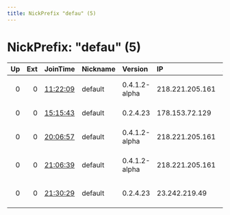 ```yaml
---
title: NickPrefix "defau" (5)
---
```


# NickPrefix: "defau" (5)

|   Up |   Ext | JoinTime                                                                                            | Nickname   | Version       | IP              | AS                               | CC   |   ORp |   Dirp | OS      | Contact   |   eFamMembers |
|-----:|------:|:----------------------------------------------------------------------------------------------------|:-----------|:--------------|:----------------|:---------------------------------|:-----|------:|-------:|:--------|:----------|--------------:|
|    0 |     0 | [11:22:09](https://metrics.torproject.org/rs.html#details/32DF0FD5A55724427168AAD910497BCC956D4C0F) | default    | 0.4.1.2-alpha | 218.221.205.161 | So-net Entertainment Corporation | jp   | 54836 |      0 | Windows | None      |             1 |
|    0 |     0 | [15:15:43](https://metrics.torproject.org/rs.html#details/DFA59EFC7C21DAAD09E9CC805EC1C06543255326) | default    | 0.2.4.23      | 178.153.72.129  | Ooredoo Q.S.C.                   | qa   |   443 |   9030 | Windows | None      |             1 |
|    0 |     0 | [20:06:57](https://metrics.torproject.org/rs.html#details/48B1474291B2373AE5D906592FA9ED2459AAAFB8) | default    | 0.4.1.2-alpha | 218.221.205.161 | So-net Entertainment Corporation | jp   | 54836 |      0 | Windows | None      |             1 |
|    0 |     0 | [21:06:39](https://metrics.torproject.org/rs.html#details/D178F67CDA93D97F57E7BB94B6641371BF5FFA18) | default    | 0.4.1.2-alpha | 218.221.205.161 | So-net Entertainment Corporation | jp   | 54836 |      0 | Windows | None      |             1 |
|    0 |     0 | [21:30:29](https://metrics.torproject.org/rs.html#details/9398D2A75715313211AC673F8A5C28BD8F2F9500) | default    | 0.2.4.23      | 23.242.219.49   | Time Warner Cable Internet LLC   | us   |   443 |   9030 | Windows | None      |             1 |
